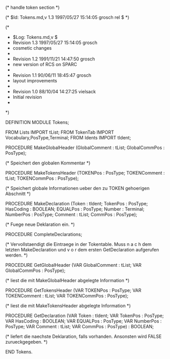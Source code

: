 (* handle token section *)

(* $Id: Tokens.md,v 1.3 1997/05/27 15:14:05 grosch rel $ *)

(*
 * $Log: Tokens.md,v $
 * Revision 1.3  1997/05/27 15:14:05  grosch
 * cosmetic changes
 *
 * Revision 1.2  1991/11/21 14:47:50  grosch
 * new version of RCS on SPARC
 *
 * Revision 1.1  90/06/11  18:45:47  grosch
 * layout improvements
 * 
 * Revision 1.0	 88/10/04  14:27:25  vielsack
 * Initial revision
 * 
 *)

DEFINITION MODULE Tokens;
 
FROM Lists	IMPORT tList;
FROM TokenTab	IMPORT Vocabulary,PosType,Terminal;
FROM Idents	IMPORT tIdent;

  PROCEDURE MakeGlobalHeader
    (GlobalComment : tList;
     GlobalCommPos : PosType);

  (* Speichert den globalen Kommentar *)

  PROCEDURE  MakeTokensHeader
    (TOKENPos	   : PosType;
     TOKENComment  : tList;
     TOKENCommPos  : PosType);
  
  (* Speichert globale Informationen ueber den zu TOKEN gehoerigen
     Abschnitt *)

  PROCEDURE MakeDeclaration
    (Token	: tIdent;
     TokenPos	: PosType; 
     HasCoding	: BOOLEAN;
     EQUALPos	: PosType;
     Number	: Terminal;
     NumberPos	: PosType;
     Comment	: tList;
     CommPos	: PosType);
  
  (* Fuege neue Deklaration ein. *)

  PROCEDURE  CompleteDeclarations;
   
  (* Vervollstaendigt die Eintraege in der Tokentable. Muss n a c h
     dem letzten MakeDeclaration und v o r dem ersten GetDeclaration
     aufgerufen werden. *)

  PROCEDURE  GetGlobalHeader
    (VAR GlobalComment : tList;
     VAR GlobalCommPos : PosType);

  (* liest die mit MakeGlobalHeader abgelegte Information *)

  PROCEDURE  GetTokensHeader
    (VAR TOKENPos      : PosType;
     VAR TOKENComment  : tList;
     VAR TOKENCommPos  : PosType);

  (* liest die mit MakeTokensHeader abgelegte Information *)

  PROCEDURE GetDeclaration
    (VAR Token	    : tIdent;
     VAR TokenPos   : PosType; 
     VAR HasCoding  : BOOLEAN;
     VAR EQUALPos   : PosType;
     VAR NumberPos  : PosType;
     VAR Comment    : tList;
     VAR CommPos    : PosType) : BOOLEAN;
  
  (* liefert die naechste Deklaration, falls vorhanden. Ansonsten wird
     FALSE zurueckgegeben. *)


END Tokens.
